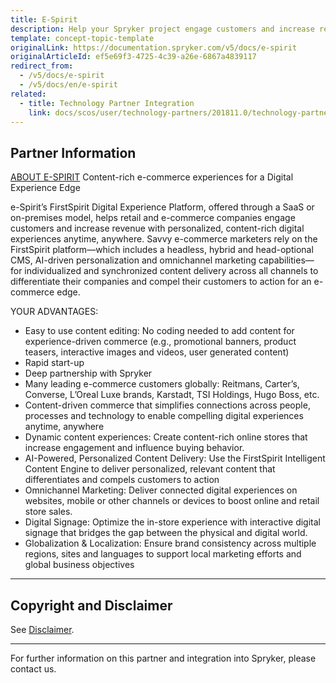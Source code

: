 ```yaml
---
title: E-Spirit
description: Help your Spryker project engage customers and increase revenue with personalized, content-rich digital experiences anytime, anywhere by integrating E-Spirit.
template: concept-topic-template
originalLink: https://documentation.spryker.com/v5/docs/e-spirit
originalArticleId: ef5e69f3-4725-4c39-a26e-6867a4839117
redirect_from:
  - /v5/docs/e-spirit
  - /v5/docs/en/e-spirit
related:
  - title: Technology Partner Integration
    link: docs/scos/user/technology-partners/201811.0/technology-partner-integration.html
---
```


## Partner Information
[ABOUT E-SPIRIT](https://www.e-spirit.com/)
Content-rich e-commerce experiences for a Digital Experience Edge

e-Spirit’s FirstSpirit Digital Experience Platform, offered through a SaaS or on-premises model, helps retail and e-commerce companies engage customers and increase revenue with personalized, content-rich digital experiences anytime, anywhere. Savvy e-commerce marketers rely on the FirstSpirit platform—which includes a headless, hybrid and head-optional CMS, AI-driven personalization and omnichannel marketing capabilities—for individualized and synchronized content delivery across all channels to differentiate their companies and compel their customers to action for an e-commerce edge.

YOUR ADVANTAGES:

* Easy to use content editing: No coding needed to add content for experience-driven commerce (e.g., promotional banners, product teasers, interactive images and videos, user generated content)
* Rapid start-up
* Deep partnership with Spryker
* Many leading e-commerce customers globally: Reitmans, Carter’s, Converse, L’Oreal Luxe brands, Karstadt, TSI Holdings, Hugo Boss, etc.
* Content-driven commerce that simplifies connections across people, processes and technology to enable compelling digital experiences anytime, anywhere
* Dynamic content experiences: Create content-rich online stores that increase engagement and influence buying behavior.
* AI-Powered, Personalized Content Delivery: Use the FirstSpirit Intelligent Content Engine to deliver personalized, relevant content that differentiates and compels customers to action
* Omnichannel Marketing: Deliver connected digital experiences on websites, mobile or other channels or devices to boost online and retail store sales.
* Digital Signage: Optimize the in-store experience with interactive digital signage that bridges the gap between the physical and digital world.
* Globalization & Localization: Ensure brand consistency across multiple regions, sites and languages to support local marketing efforts and global business objectives

---

## Copyright and Disclaimer

See [Disclaimer](https://github.com/spryker/spryker-documentation).

---
For further information on this partner and integration into Spryker, please contact us.

<div class="hubspot-form js-hubspot-form" data-portal-id="2770802" data-form-id="163e11fb-e833-4638-86ae-a2ca4b929a41" id="hubspot-1"></div>

